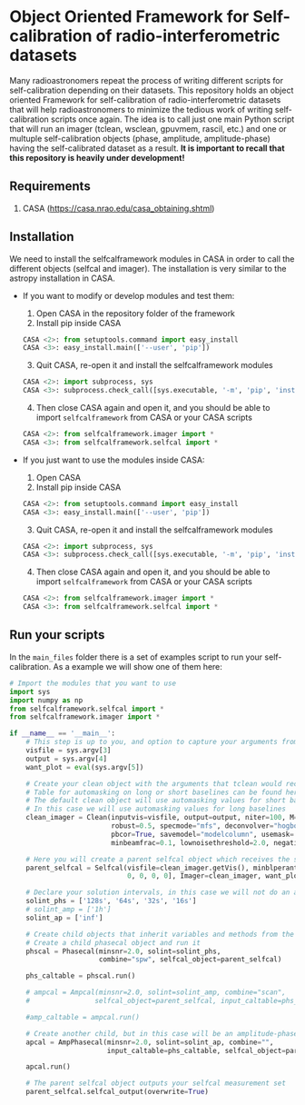 # Object Oriented Framework for Self-calibration of radio-interferometric datasets

Many radioastronomers repeat the process of writing different scripts for self-calibration depending on their datasets. This repository holds an object oriented Framework for self-calibration of radio-interferometric datasets that will help radioastronomers to minimize the tedious work of writing self-calibration scripts once again. The idea is to call just one main Python script that will run an imager (tclean, wsclean, gpuvmem, rascil, etc.) and one or multuple self-calibration objects (phase, amplitude, amplitude-phase) having the self-calibrated dataset as a result. **It is important to recall that this repository is heavily under development!**
## Requirements

1. CASA (https://casa.nrao.edu/casa_obtaining.shtml)

## Installation
We need to install the selfcalframework modules in CASA in order to call the different objects (selfcal and imager). The installation is very similar to the astropy installation in CASA.

- If you want to modify or develop modules and test them:

  1. Open CASA in the repository folder of the framework
  2. Install pip inside CASA
  ```Python
  CASA <2>: from setuptools.command import easy_install
  CASA <3>: easy_install.main(['--user', 'pip'])
  ```
  3. Quit CASA, re-open it and install the selfcalframework modules
  ```Python
  CASA <2>: import subprocess, sys
  CASA <3>: subprocess.check_call([sys.executable, '-m', 'pip', 'install', '--user', '-e', '.'])
  ```
  4. Then close CASA again and open it, and you should be able to import `selfcalframework` from CASA or your CASA scripts
  ```Python
  CASA <2>: from selfcalframework.imager import *
  CASA <3>: from selfcalframework.selfcal import *
  ```
- If you just want to use the modules inside CASA:

  1. Open CASA
  2. Install pip inside CASA
  ```Python
  CASA <2>: from setuptools.command import easy_install
  CASA <3>: easy_install.main(['--user', 'pip'])
  ```
  3. Quit CASA, re-open it and install the selfcalframework modules
  ```Python
  CASA <2>: import subprocess, sys
  CASA <3>: subprocess.check_call([sys.executable, '-m', 'pip', 'install', '--user', 'selfcalframework'])
  ```
  4. Then close CASA again and open it, and you should be able to import `selfcalframework` from CASA or your CASA scripts
  ```Python
  CASA <2>: from selfcalframework.imager import *
  CASA <3>: from selfcalframework.selfcal import *
  ```


## Run your scripts

In the `main_files` folder there is a set of examples script to run your self-calibration. As a example we will show one of them here:

```Python
# Import the modules that you want to use
import sys
import numpy as np
from selfcalframework.selfcal import *
from selfcalframework.imager import *

if __name__ == '__main__':
    # This step is up to you, and option to capture your arguments from terminal is using sys.argv
    visfile = sys.argv[3]
    output = sys.argv[4]
    want_plot = eval(sys.argv[5])

    # Create your clean object with the arguments that tclean would receive
    # Table for automasking on long or short baselines can be found here: https://casaguides.nrao.edu/index.php/        Automasking_Guide
    # The default clean object will use automasking values for short baselines
    # In this case we will use automasking values for long baselines
    clean_imager = Clean(inputvis=visfile, output=output, niter=100, M=1024, N=1024, deltax="0.2arcsec", stokes="I", datacolumn="corrected",
                         robust=0.5, specmode="mfs", deconvolver="hogbom", gridder="standard",
                         pbcor=True, savemodel="modelcolumn", usemask='auto-multithresh', sidelobethreshold=1.25, noisethreshold=5.0,
                         minbeamfrac=0.1, lownoisethreshold=2.0, negativethreshold=0.0, interactive=True)

    # Here you will create a parent selfcal object which receives the shared arguments between different kind of self-calibrations
    parent_selfcal = Selfcal(visfile=clean_imager.getVis(), minblperant=2, refant="VA05", spwmap=[
                             0, 0, 0, 0], Imager=clean_imager, want_plot=want_plot)

    # Declare your solution intervals, in this case we will not do an amplitude self-calibration so that lines are commented.
    solint_phs = ['128s', '64s', '32s', '16s']
    # solint_amp = ['1h']
    solint_ap = ['inf']

    # Create child objects that inherit variables and methods from the parent
    # Create a child phasecal object and run it
    phscal = Phasecal(minsnr=2.0, solint=solint_phs,
                      combine="spw", selfcal_object=parent_selfcal)

    phs_caltable = phscal.run()

    # ampcal = Ampcal(minsnr=2.0, solint=solint_amp, combine="scan",
    #                selfcal_object=parent_selfcal, input_caltable=phs_caltable)

    #amp_caltable = ampcal.run()

    # Create another child, but in this case will be an amplitude-phasecal object
    apcal = AmpPhasecal(minsnr=2.0, solint=solint_ap, combine="",
                        input_caltable=phs_caltable, selfcal_object=parent_selfcal)

    apcal.run()

    # The parent selfcal object outputs your selfcal measurement set
    parent_selfcal.selfcal_output(overwrite=True)
```
